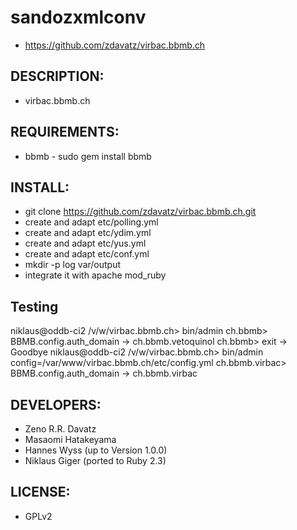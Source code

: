 # sandozxmlconv

* https://github.com/zdavatz/virbac.bbmb.ch


## DESCRIPTION:

* virbac.bbmb.ch

## REQUIREMENTS:

* bbmb - sudo gem install bbmb

## INSTALL:

* git clone https://github.com/zdavatz/virbac.bbmb.ch.git
* create and adapt etc/polling.yml
* create and adapt etc/ydim.yml
* create and adapt etc/yus.yml
* create and adapt etc/conf.yml
* mkdir -p log var/output
* integrate it with apache mod_ruby

## Testing

niklaus@oddb-ci2 /v/w/virbac.bbmb.ch> bin/admin
ch.bbmb> BBMB.config.auth_domain
-> ch.bbmb.vetoquinol
ch.bbmb> exit
-> Goodbye
niklaus@oddb-ci2 /v/w/virbac.bbmb.ch> bin/admin config=/var/www/virbac.bbmb.ch/etc/config.yml
ch.bbmb.virbac> BBMB.config.auth_domain
-> ch.bbmb.virbac

## DEVELOPERS:

* Zeno R.R. Davatz
* Masaomi Hatakeyama
* Hannes Wyss (up to Version 1.0.0)
* Niklaus Giger (ported to Ruby 2.3)

## LICENSE:

* GPLv2
